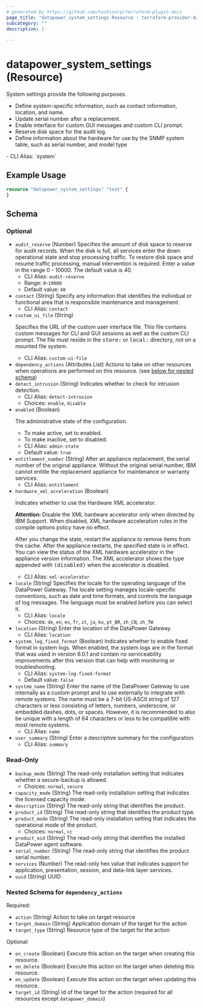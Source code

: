 ```yaml
---
# generated by https://github.com/hashicorp/terraform-plugin-docs
page_title: "datapower_system_settings Resource - terraform-provider-datapower"
subcategory: ""
description: |-
  
---
```


# datapower_system_settings (Resource)

<p>System settings provide the following purposes.</p><ul><li>Define system-specific information, such as contact information, location, and name.</li><li>Update serial number after a replacement.</li><li>Enable interface for custom GUI messages and custom CLI prompt.</li><li>Reserve disk space for the audit log.</li><li>Define information about the hardware for use by the SNMP system table, such as serial number, and model type</li></ul>
  - CLI Alias: `system`

## Example Usage

```terraform
resource "datapower_system_settings" "test" {
}
```

<!-- schema generated by tfplugindocs -->
## Schema

### Optional

- `audit_reserve` (Number) Specifies the amount of disk space to reserve for audit records. When the disk is full, all services enter the down operational state and stop processing traffic. To restore disk space and resume traffic processing, manual intervention is required. Enter a value in the range 0 - 10000. The default value is 40.
  - CLI Alias: `audit-reserve`
  - Range: `0`-`10000`
  - Default value: `40`
- `contact` (String) Specify any information that identifies the individual or functional area that is responsible maintenance and management.
  - CLI Alias: `contact`
- `custom_ui_file` (String) <p>Specifies the URL of the custom user interface file. This file contains custom messages for CLI and GUI sessions as well as the custom CLI prompt. The file must reside in the <tt>store:</tt> or <tt>local:</tt> directory, not on a mounted file system.</p>
  - CLI Alias: `custom-ui-file`
- `dependency_actions` (Attributes List) Actions to take on other resources when operations are performed on this resource. (see [below for nested schema](#nestedatt--dependency_actions))
- `detect_intrusion` (String) Indicates whether to check for intrusion detection.
  - CLI Alias: `detect-intrusion`
  - Choices: `enable`, `disable`
- `enabled` (Boolean) <p>The administrative state of the configuration.</p><ul><li>To make active, set to enabled.</li><li>To make inactive, set to disabled.</li></ul>
  - CLI Alias: `admin-state`
  - Default value: `true`
- `entitlement_number` (String) After an appliance replacement, the serial number of the original appliance. Without the original serial number, IBM cannot entitle the replacement appliance for maintenance or warranty services.
  - CLI Alias: `entitlement`
- `hardware_xml_acceleration` (Boolean) <p>Indicates whether to use the Hardware XML accelerator.</p><p><b>Attention: </b>Disable the XML hardware accelerator only when directed by IBM Support. When disabled, XML hardware acceleration rules in the compile options policy have no effect.</p><p>After you change the state, restart the appliance to remove items from the cache. After the appliance restarts, the specified state is in effect. You can view the status of the XML hardware accelerator in the appliance version information. The XML accelerator shows the type appended with <tt>(disabled)</tt> when the accelerator is disabled.</p>
  - CLI Alias: `xml-accelerator`
- `locale` (String) Specifies the locale for the operating language of the DataPower Gateway. The locale setting manages locale-specific conventions, such as date and time formats, and controls the language of log messages. The language must be enabled before you can select it.
  - CLI Alias: `locale`
  - Choices: `de`, `en`, `es`, `fr`, `it`, `ja`, `ko`, `pt_BR`, `zh_CN`, `zh_TW`
- `location` (String) Enter the location of the DataPower Gateway.
  - CLI Alias: `location`
- `system_log_fixed_format` (Boolean) Indicates whether to enable fixed format in system logs. When enabled, the system logs are in the format that was used in version 6.0.1 and contain no serviceability improvements after this version that can help with monitoring or troubleshooting.
  - CLI Alias: `system-log-fixed-format`
  - Default value: `false`
- `system_name` (String) Enter the name of the DataPower Gateway to use internally as a custom prompt and to use externally to integrate with remote systems. The name must be a 7-bit US-ASCII string of 127 characters or less consisting of letters, numbers, underscore, or embedded dashes, dots, or spaces. However, it is recommended to also be unique with a length of 64 characters or less to be compatible with most remote systems.
  - CLI Alias: `name`
- `user_summary` (String) Enter a descriptive summary for the configuration.
  - CLI Alias: `summary`

### Read-Only

- `backup_mode` (String) The read-only installation setting that indicates whether a secure-backup is allowed.
  - Choices: `normal`, `secure`
- `capacity_mode` (String) The read-only installation setting that indicates the licensed capacity mode.
- `description` (String) The read-only string that identifies the product.
- `product_id` (String) The read-only string that identifies the product type.
- `product_mode` (String) The read-only installation setting that indicates the operational mode of the product.
  - Choices: `normal`, `cc`
- `product_oid` (String) The read-only string that identifies the installed DataPower agent software.
- `serial_number` (String) The read-only string that identifies the product serial number.
- `services` (Number) The read-only hex value that indicates support for application, presentation, session, and data-link layer services.
- `uuid` (String) UUID

<a id="nestedatt--dependency_actions"></a>
### Nested Schema for `dependency_actions`

Required:

- `action` (String) Action to take on target resource
- `target_domain` (String) Application domain of the target for the action
- `target_type` (String) Resource type of the target for the action

Optional:

- `on_create` (Boolean) Execute this action on the target when creating this resource.
- `on_delete` (Boolean) Execute this action on the target when deleting this resource.
- `on_update` (Boolean) Execute this action on the target when updating this resource.
- `target_id` (String) Id of the target for the action (required for all resources except `datapower_domain`)
